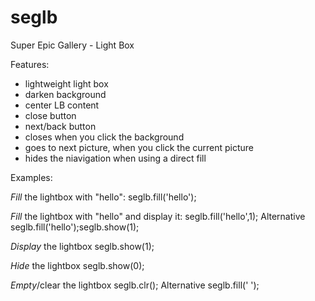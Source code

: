 seglb
=====

Super Epic Gallery - Light Box

Features:
  - lightweight light box
  - darken background
  - center LB content
  - close button
  - next/back button
  - closes when you click the background
  - goes to next picture, when you click the current picture
  - hides the niavigation when using a direct fill
  
Examples:

*Fill* the lightbox with "hello":
 seglb.fill('hello');

*Fill* the lightbox with "hello" and display it:
 seglb.fill('hello',1);
Alternative
  seglb.fill('hello');seglb.show(1);
  
*Display* the lightbox
 seglb.show(1);
  
*Hide* the lightbox
 seglb.show(0);
  
*Empty*/clear the lightbox
 seglb.clr();
Alternative
 seglb.fill(' ');
